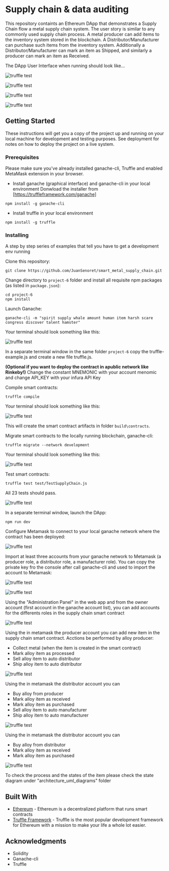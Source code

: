 # Supply chain & data auditing

This repository containts an Ethereum DApp that demonstrates a Supply Chain flow  a metal supply chain system. The user story is similar to any commonly used supply chain process. A metal producer can add items to the inventory system stored in the blockchain. A Distributor/Manufacturer can purchase such items from the inventory system. Additionally a Distributor/Manufacturer can mark an item as Shipped, and similarly a producer can mark an item as Received.

The DApp User Interface when running should look like...

![truffle test](images/admin_panel_web_app.png)

![truffle test](images/producer_panel_web_app.png)

![truffle test](images/fetch_data_panel.png)

![truffle test](images/transaction_history_panel.png)


## Getting Started

These instructions will get you a copy of the project up and running on your local machine for development and testing purposes. See deployment for notes on how to deploy the project on a live system.

### Prerequisites

Please make sure you've already installed ganache-cli, Truffle and enabled MetaMask extension in your browser.

- Install ganache (graphical interface) and ganache-cli in your local environment
Donwload the installer from [https://truffleframework.com/ganache]
```
npm install -g ganache-cli
```
- Install truffle in your local environment
```
npm install -g truffle
```

### Installing

A step by step series of examples that tell you have to get a development env running

Clone this repository:

```
git clone https://github.com/JuanSenoret/smart_metal_supply_chain.git
```

Change directory to ```project-6``` folder and install all requisite npm packages (as listed in ```package.json```):

```
cd project-6
npm install
```

Launch Ganache:

```
ganache-cli -m "spirit supply whale amount human item harsh scare congress discover talent hamster"
```

Your terminal should look something like this:

![truffle test](images/ganache-cli.png)

In a separate terminal window in the same folder ```project-6``` copy the truffle-example.js and create a new file truffle.js. 

**(Optional if you want to deploy the contract in apublic network like Rinkeby!)** Change the constant MNEMONIC with your account menomic and change API_KEY with your infura API Key

Compile smart contracts:

```
truffle compile
```

Your terminal should look something like this:

![truffle test](images/truffle_compile.png)

This will create the smart contract artifacts in folder ```build\contracts```.

Migrate smart contracts to the locally running blockchain, ganache-cli:

```
truffle migrate --network development
```

Your terminal should look something like this:

![truffle test](images/truffle_migrate.png)

Test smart contracts:

```
truffle test test/TestSupplyChain.js
```

All 23 tests should pass.

![truffle test](images/truffle_test.png)

In a separate terminal window, launch the DApp:

```
npm run dev
```

Configure Metamask to connect to your local ganache network where the contract has been deployed:

![truffle test](images/metamask_configure_network.png)

Import at least three accounts from your ganache network to Metamask (a producer role, a distributor role, a manufacturer role). You can copy the private key fro the console after call ganache-cli and used to import the account to Metamask:

![truffle test](images/metamask_import_account_1.png)

![truffle test](images/metamask_import_account_2.png)

Using the "Administration Panel" in the web app and from the owner account (first account in the ganache account list), you can add accounts for the differents roles in the supply chain smart contract

![truffle test](images/admin_panel_web_app.png)

Using the in metamask the producer account you can add new item in the supply chain smart contract. Acctions be performed by alloy producer:
* Collect metal (when the item is created in the smart contract)
* Mark alloy item as processed
* Sell alloy item to auto distributor
* Ship alloy item to auto distributor

![truffle test](images/producer_panel_web_app.png)

Using the in metamask the distributor account you can 
* Buy alloy from producer
* Mark alloy item as received
* Mark alloy item as purchased
* Sell alloy item to auto manufacturer
* Ship alloy item to auto manufacturer

![truffle test](images/distributor_panel_web_app.png)

Using the in metamask the distributor account you can 
* Buy alloy from distributor
* Mark alloy item as received
* Mark alloy item as purchased

![truffle test](images/manufacturer_panel_web_app.png)

To check the process and the states of the item please check the state diagram under "architecture_uml_diagrams" folder

## Built With

* [Ethereum](https://www.ethereum.org/) - Ethereum is a decentralized platform that runs smart contracts
* [Truffle Framework](http://truffleframework.com/) - Truffle is the most popular development framework for Ethereum with a mission to make your life a whole lot easier.

## Acknowledgments

* Solidity
* Ganache-cli
* Truffle
